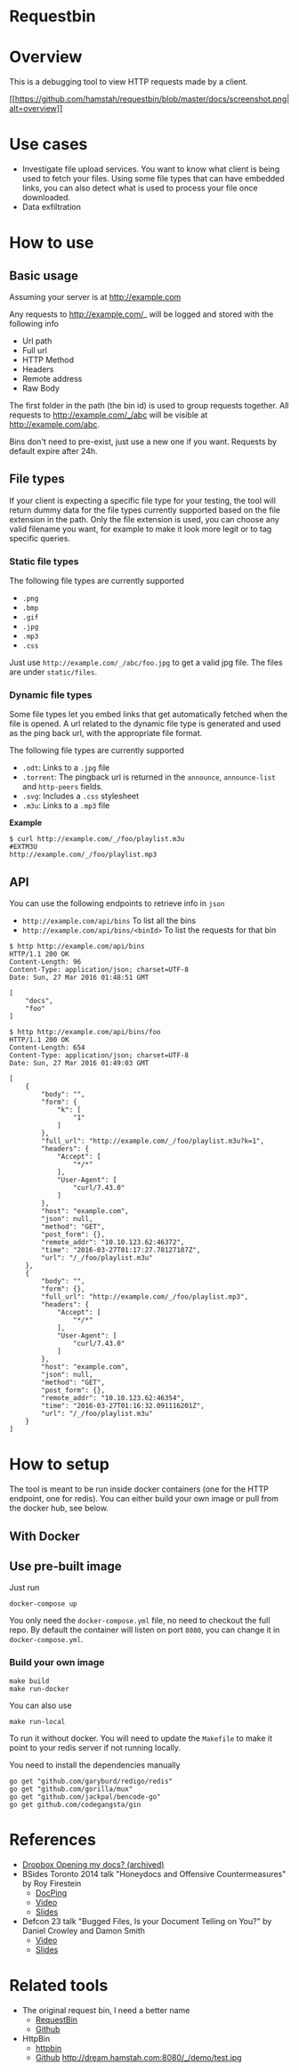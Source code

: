 # Requestbin

# Overview

This is a debugging tool to view HTTP requests made by a client.

[[https://github.com/hamstah/requestbin/blob/master/docs/screenshot.png|alt=overview]]

# Use cases

* Investigate file upload services. You want to know what client is being used to fetch your files. Using some file types that can have embedded links, you can also detect what is used to process your file once downloaded.
* Data exfiltration

# How to use

## Basic usage

Assuming your server is at http://example.com

Any requests to http://example.com/_ will be logged and stored with the following info
* Url path
* Full url
* HTTP Method
* Headers
* Remote address
* Raw Body

The first folder in the path (the bin id) is used to group requests together.
All requests to http://example.com/_/abc will be visible at http://example.com/abc.

Bins don't need to pre-exist, just use a new one if you want.
Requests by default expire after 24h.

## File types

If your client is expecting a specific file type for your testing, the tool will return dummy data for the file types currently supported based on the file extension in the path.
Only the file extension is used, you can choose any valid filename you want, for example to make it look more legit or to tag specific queries.

### Static file types

The following file types are currently supported

* `.png`
* `.bmp`
* `.gif`
* `.jpg`
* `.mp3`
* `.css`

Just use `http://example.com/_/abc/foo.jpg` to get a valid jpg file.
The files are under `static/files`.

### Dynamic file types

Some file types let you embed links that get automatically fetched when the file is opened.
A url related to the dynamic file type is generated and used as the ping back url, with the appropriate file format.

The following file types are currently supported

* `.odt`: Links to a `.jpg` file
* `.torrent`: The pingback url is returned in the `announce`, `announce-list` and `http-peers` fields.
* `.svg`: Includes a `.css` stylesheet
* `.m3u`: Links to a `.mp3` file

**Example**

```
$ curl http://example.com/_/foo/playlist.m3u
#EXTM3U
http://example.com/_/foo/playlist.mp3
```

## API

You can use the following endpoints to retrieve info in `json`

* `http://example.com/api/bins` To list all the bins
* `http://example.com/api/bins/<binId>` To list the requests for that bin

```
$ http http://example.com/api/bins
HTTP/1.1 200 OK
Content-Length: 96
Content-Type: application/json; charset=UTF-8
Date: Sun, 27 Mar 2016 01:48:51 GMT

[
    "docs",
    "foo"
]
```

```
$ http http://example.com/api/bins/foo
HTTP/1.1 200 OK
Content-Length: 654
Content-Type: application/json; charset=UTF-8
Date: Sun, 27 Mar 2016 01:49:03 GMT

[
    {
        "body": "",
        "form": {
            "k": [
                "1"
            ]
        },
        "full_url": "http://example.com/_/foo/playlist.m3u?k=1",
        "headers": {
            "Accept": [
                "*/*"
            ],
            "User-Agent": [
                "curl/7.43.0"
            ]
        },
        "host": "example.com",
        "json": null,
        "method": "GET",
        "post_form": {},
        "remote_addr": "10.10.123.62:46372",
        "time": "2016-03-27T01:17:27.78127107Z",
        "url": "/_/foo/playlist.m3u"
    },
    {
        "body": "",
        "form": {},
        "full_url": "http://example.com/_/foo/playlist.mp3",
        "headers": {
            "Accept": [
                "*/*"
            ],
            "User-Agent": [
                "curl/7.43.0"
            ]
        },
        "host": "example.com",
        "json": null,
        "method": "GET",
        "post_form": {},
        "remote_addr": "10.10.123.62:46354",
        "time": "2016-03-27T01:16:32.091116201Z",
        "url": "/_/foo/playlist.m3u"
    }
]
```

# How to setup

The tool is meant to be run inside docker containers (one for the HTTP endpoint, one for redis).
You can either build your own image or pull from the docker hub, see below.

## With Docker

## Use pre-built image

Just run

```
docker-compose up
```

You only need the `docker-compose.yml` file, no need to checkout the full repo.
By default the container will listen on port `8080`, you can change it in `docker-compose.yml`.

### Build your own image

```
make build
make run-docker
```

You can also use

```
make run-local
```

To run it without docker.
You will need to update the `Makefile` to make it point to your redis server if not running locally.

You need to install the dependencies manually

```
go get "github.com/garyburd/redigo/redis"
go get "github.com/gorilla/mux"
go get "github.com/jackpal/bencode-go"
go get github.com/codegangsta/gin
```

# References

* [Dropbox Opening my docs? (archived)](https://archive.is/GCWoO)
* BSides Toronto 2014 talk "Honeydocs and Offensive Countermeasures" by Roy Firestein
    * [DocPing](https://docping.me/)
	* [Video](https://www.youtube.com/watch?v=a-b6uyDL1Rg)
	* [Slides](http://sector.ca/Portals/17/Presentations14/Roy%20Firestein%20-%20SecTor%202014.pdf)
* Defcon 23 talk "Bugged Files, Is your Document Telling on You?" by Daniel Crowley and Damon Smith
    * [Video](https://www.youtube.com/watch?v=M3vP-wughPo)
	* [Slides](https://media.defcon.org/DEF%20CON%2023/DEF%20CON%2023%20presentations/DEFCON-23-Daniel-Crowley-Damon-Smith-Bugged-Files.pdf)

# Related tools

* The original request bin, I need a better name
    * [RequestBin](http://requestb.in/)
	* [Github](https://github.com/Runscope/requestbin)
* HttpBin
    * [httpbin](http://httpbin.org)
	* [Github](https://github.com/Runscope/httpbin)
http://dream.hamstah.com:8080/_/demo/test.jpg
